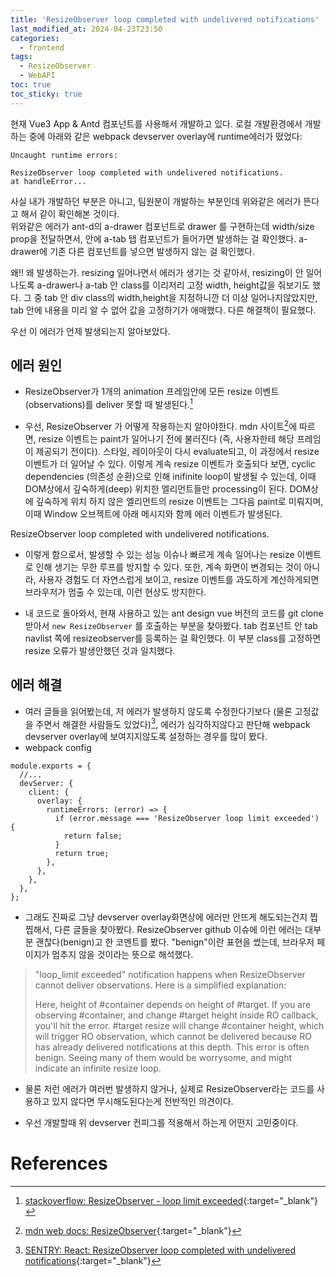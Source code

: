 ```yaml
---
title: 'ResizeObserver loop completed with undelivered notifications'
last_modified_at: 2024-04-23T23:50
categories:
  - frontend
tags:
  - ResizeObserver
  - WebAPI
toc: true
toc_sticky: true
---
```



현재 Vue3 App & Antd 컴포넌트를 사용해서 개발하고 있다. 
로컬 개발환경에서 개발하는 중에 아래와 같은 webpack devserver overlay에 runtime에러가 떴었다: 
```
Uncaught runtime errors: 

ResizeObserver loop completed with undelivered notifications. 
at handleError...
```

사실 내가 개발하던 부분은 아니고, 팀원분이 개발하는 부분인데 위와같은 에러가 뜬다고 해서 같이 확인해본 것이다. <br/>
위와같은 에러가 ant-d의 a-drawer 컴포넌트로 drawer 를 구현하는데 width/size prop을 전달하면서, 안에 a-tab 탭 컴포넌트가 들어가면 발생하는 걸 확인했다. a-drawer에 기존 다른 컴포넌트를 넣으면 발생하지 않는 걸 확인했다.

왜!! 왜 발생하는가. resizing 일어나면서 에러가 생기는 것 같아서, resizing이 안 일어나도록 a-drawer나 a-tab 안 class를 이리저리 고정 width, height값을 줘보기도 했다. 그 중 tab 안 div class의 width,height을 지정하니깐 더 이상 일어나지않았지만, tab 안에 내용을 미리 알 수 없어 값을 고정하기가 애매했다. 다른 해결책이 필요했다. 

우선 이 에러가 언제 발생되는지 알아보았다. 

## 에러 원인 

- ResizeObserver가 1개의 animation 프레임안에 모든 resize 이벤트(observations)를 deliver 못할 때 발생된다.[^fn3]

- 우선, ResizeObserver 가 어떻게 작용하는지 알아야한다. mdn 사이트[^fn1]에 따르면, resize 이벤트는 paint가 일어나기 전에 불러진다 (즉, 사용자한테 해당 프레임이 제공되기 전이다). 스타일, 레이아웃이 다시 evaluate되고, 이 과정에서 resize이벤트가 더 일어날 수 있다. 이렇게 계속 resize 이벤트가 호출되다 보면, cyclic dependencies (의존성 순환)으로 인해 inifinite loop이 발생될 수 있는데, 이때 DOM상에서 깊숙하게(deep) 위치한 엘리먼트들만 processing이 된다. DOM상에 깊숙하게 위치 하지 않은 엘리먼트의 resize 이벤트는 그다음 paint로 미뤄지며, 이때 Window 오브젝트에 아래 메시지와 함께 에러 이벤트가 발생된다.

ResizeObserver loop completed with undelivered notifications.

- 이렇게 함으로서, 발생할 수 있는 성능 이슈나 빠르게 계속 일어나는 resize 이벤트로 인해 생기는 무한 루프를 방지할 수 있다. 
또한, 계속 화면이 변경되는 것이 아니라, 사용자 경험도 더 자연스럽게 보이고, resize 이벤트를 과도하게 계산하게되면 브라우저가 멈출 수 있는데, 이런 현상도 방지한다.


- 내 코드로 돌아와서, 현재 사용하고 있는 ant design vue 버전의 코드를 git clone받아서 `new ResizeObserver` 를 호출하는 부분을 찾아봤다. tab 컴포넌트 안 tab navlist 쪽에 resizeobserver를 등록하는 걸 확인했다. 이 부분 class를 고정하면 resize 오류가 발생안했던 것과 일치했다. 


## 에러 해결 
- 여러 글들을 읽어봤는데, 저 에러가 발생하지 않도록 수정한다기보다 (물론 고정값을 주면서 해결한 사람들도 있었다)[^fn2], 
에러가 심각하지않다고 판단해 webpack devserver overlay에 보여지지않도록 설정하는 경우를 많이 봤다. 
- webpack config 

```
module.exports = {
  //...
  devServer: {
    client: {
      overlay: {
        runtimeErrors: (error) => {
          if (error.message === 'ResizeObserver loop limit exceeded') {
            return false;
          }
          return true;
        },
      },
    },
  },
};
```

- 그래도 진짜로 그냥 devserver overlay화면상에 에러만 안뜨게 해도되는건지 찝찝해서, 다른 글들을 찾아봤다.
ResizeObserver github 이슈에 이런 에러는 대부분 괜찮다(benign)고 한 코멘트를 봤다. "benign"이란 표현을 썼는데, 브라우저 페이지가 멈추지 않을 것이라는 뜻으로 해석했다. 


>"loop_limit exceeded" notification happens when ResizeObserver cannot deliver observations.
>Here is a simplified explanation:
>
>Here, height of #container depends on height of #target. If you are observing #container, and change #target height inside RO callback, you'll hit the error. #target resize will change #container height, which will trigger RO observation, which cannot be delivered because RO has already delivered notifications at this depth.
>This error is often benign. Seeing many of them would be worrysome, and might indicate an infinite resize loop.


- 물론 저런 에러가 여러번 발생하지 않거나, 실제로 ResizeObserver라는 코드를 사용하고 있지 않다면 무시해도된다는게 전반적인 의견이다. 

- 우선 개발할때 위 devserver 컨피그를 적용해서 하는게 어떤지 고민중이다.



# References
[^fn1]: [mdn web docs: ResizeObserver](https://developer.mozilla.org/en-US/docs/Web/API/ResizeObserver){:target="_blank"}
[^fn2]: [SENTRY: React: ResizeObserver loop completed with undelivered notifications](https://sentry.io/answers/react-resizeobserver-loop-completed-with-undelivered-notifications/){:target="_blank"}
[^fn3]: [stackoverflow: ResizeObserver - loop limit exceeded](https://stackoverflow.com/questions/49384120/resizeobserver-loop-limit-exceeded){:target="_blank"}
[^fn4]: [github-issue: ResizeObserver#observe() firing the callback immediately results in infinite loop #38](https://github.com/WICG/resize-observer/issues/38#issuecomment-422126006){:target="_blank"}
[^fn5]: [github-wicg-issue: Which strategy for preventing infinite loop when delivering resize notifications?](https://github.com/WICG/resize-observer/issues/7){:target="_blank"}
[^fn6]: [github-ant-design-issue: ResizeObserver loop limit exceeded](https://github.com/ant-design/ant-design/issues/26621){:target="_blank"}
